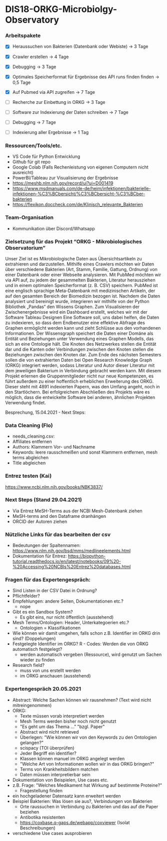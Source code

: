 # DIS18-ORKG-Microbiolgy-Observatory
### Arbeitspakete
- [x] Heraussuchen von Bakterien (Datenbank oder Webiste) -> 3 Tage
- [x] Crawler erstellen -> 4 Tage
- [x] Debugging -> 3 Tage
- [x] Optimales Speicherformat für Ergebnisse des API runs finden finden -> 0,5 Tage
- [x] Auf Pubmed via API zugreifen -> 7 Tage
- [ ] Recherche zur Einbettung in ORKG -> 3 Tage
- [ ] Software zur Indexierung der Daten schreiben -> 7 Tage
- [ ] Debugging -> 7 Tage
- [ ] Indexierung aller Ergebnisse -> 1 Tag


### Ressourcen/Tools/etc.

-	VS Code für Python Entwicklung
-	Github für git repo
-	Google Colab (Falls Rechenleistung von eigenen Computern nicht ausreicht)
-	PowerBI/Tableau zur Visualisierung der Ergebnisse
- https://meshb.nlm.nih.gov/record/ui?ui=D001419
- https://www.msdmanuals.com/de-de/heim/infektionen/bakterielle-infektionen-%C3%BCbersicht/%C3%BCbersicht-%C3%BCber-bakterien
- https://flexikon.doccheck.com/de/Klinisch_relevante_Bakterien
### Team-Organisation
- Kommunikation über Discord/Whatsapp


### Zielsetzung für das Projekt “ORKG - Mikrobiologisches Observatorium”

Unser Ziel ist es Mikrobiologische Daten aus Übersichtsartikeln zu extrahieren und darzustellen. Mithilfe eines Crawlers möchten wir Daten über verschiedene Bakterien (Art, Stamm, Familie, Gattung, Ordnung) von einer Datenbank oder einer Webseite analysieren. Mit PubMed möchten wir via API auf, zu jedem der gesammelten Bakterien, Literatur herausziehen und in einem optimalen Speicherformat (z. B. CSV) speichern. PubMed ist eine englisch sprachige Meta-Datenbank mit medizinischen Artikeln, der auf den gesamten Bereich der Biomedizin bezogen ist. Nachdem die Daten analysiert und bereinigt wurde, integrieren wir mithilfe von der Python Bibliothek „Pandas“ den Wissens Graphen. Zum Visualisieren der Zwischenergebnisse wird ein Dashboard erstellt, welches wir mit der Software Tableau Designen Eine Software soll, uns dabei helfen, die Daten zu indexieren, so dass dem Endbenutzer eine effektive Abfrage des Graphen ermöglicht werden kann und zieht Schlüsse aus den vorhandenen Informationen. Der Wissensgraph speichert die Daten einer Domäne als Entität und Beziehungen unter Verwendung eines Graphen Modells, das sich an eine Ontologie hält. Die Knoten des Netzwerkes stellen die Entität dar und die Kanten oder Verbindungen zwischen den Knoten stellen die Beziehungen zwischen den Knoten dar. Zum Ende des nächsten Semesters sollen die von extrahierten Daten bei Open Research Knowledge Graph (ORKG) integriert werden, sodass Literatur und Autor dieser Literatur mit dem jeweiligen Bakterium in Verbindung gebracht werden kann. Mit diesem Projekt erlernen die Gruppenmitglieder nicht nur neue Kompetenzen, es führt außerdem zu einer hoffentlich erheblichen Erweiterung des ORKG. Dieser steht mit 4891 indexierten Papern, was den Umfang angeht, noch in den Startlöchern. Bei erfolgreichem Abschließen des Projekts wäre es möglich, dass die entwickelte Software bei anderen, ähnlichen Projekten Verwendung findet. 

Besprechung, 15.04.2021 - Next Steps:
### Data Cleaning (Flo)
- needs_cleaning.csv: 
- Affiliates entfernen
- Authors: Klammern Vor- und Nachname
- Keywords: leere rausschmeißen und sonst Klammern entfernen, mesh terms abgleichen 
- Title abgleichen  

### Entrez testen (Kai) 
https://www.ncbi.nlm.nih.gov/books/NBK3837/

### Next Steps (Stand 29.04.2021)
- Via Entrez MeSH-Terms aus der NCBI Mesh-Datenbank ziehen
- MeSH-terms and den Dataframe dranhängen
- ORCID der Autoren ziehen

### Nützliche Links für das bearbeiten der csv

- Bedeutungen der Spaltennamen: https://www.nlm.nih.gov/bsd/mms/medlineelements.html
- Dokumentation für Entrez: https://biopython-tutorial.readthedocs.io/en/latest/notebooks/09%20-%20Accessing%20NCBIs%20Entrez%20databases.html

### Fragen für das Expertengespräch:

- Sind Listen in der CSV Datei in Ordnung? 
- Pflichtfelder? 
- Empfehlungen: andere Seiten, Dokumentationen etc.?
  - nope 
- Gibt es ein Sandbox System? 
  - Es gibt eins, nur nicht öffentlich (ausstehend) 
- Mesh Terms/Ontologien: Header, Unterkategoerien etc.?
  - Ontologien = Klassifikationen
- Wie können wir damit umgehen, falls schon z.B. Identifier im ORKG drin sind? (Doppelungen)
- Festgelegte Identifier im ORKG? R - Codes: Werden die von ORKG automatisch festgelegt? 
  - werden automatisch vergeben (Ressource), wird genutzt um Sachen wieder zu finden
- Research field? 
  - muss von uns erstellt werden
  - im ORKG anschauen (ausstehend) 

### Expertengespräch 20.05.2021
- Abstract: Welche Sachen können wir rausnehmen? (Text wird nicht mitreingenommen) 
- ORKG: 
  - Texte müssen vorab interpretiert werden 
  - Mesh Terms werden bisher noch nicht genutzt
  - "Es geht um das Thema ..." "bzgl. Paper" 
  - Abstract wird nicht retrieved
  - Überlegen: "Wie können wir von den Keywords zu den Ontologien gelangen?" 
  - scispacy (TOI überprüfen)
  - Jeder Begriff ein identifier? 
  - Klassen können manuel im ORKG angelegt werden 
  - "Welche Art von Informationen wollen wir in das ORKG bringen?" 
  - Terms von Krankheitsbildern matchen 
  - Daten müssen interpretierbar sein 
- Dokumentation von Beispielen, Use cases etc. 
- z.B. Frage: "Welches Medikament hat Wirkung auf bestimmte Proteine?"
  - Fragestellung finden
- ein hochgeladener Datensatz kann erweitert werden
- Beispiel Bakterien: Was lösen sie aus?, Verbindungen von Bakterien
  - Orte raussuchen in Verbindung zu Bakterien und das auf die Paper beziehen 
  - Antibotika resistenten 
  - https://coxbase.q-gaps.de/webapp/coxviewer (Isolat Beschreibungen) 
- verschiedene Use cases ausprobieren 
